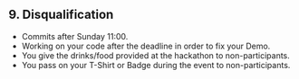 ##  9. Disqualification

- Commits after Sunday 11:00.
- Working on your code after the deadline in order to fix your Demo.
- You give the drinks/food provided at the hackathon to non-participants.
- You pass on your T-Shirt or Badge during the event to non-participants.